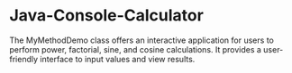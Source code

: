 # Java-Console-Calculator
The MyMethodDemo class offers an interactive application for users to perform power, factorial, sine, and cosine calculations. It provides a user-friendly interface to input values and view results.
